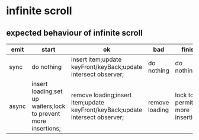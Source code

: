# infinite scroll

## expected behaviour of infinite scroll

| emit  | start                                                          | ok                                                                            | bad            | finish                          |
| ----- | -------------------------------------------------------------- | ----------------------------------------------------------------------------- | -------------- | ------------------------------- |
| sync  | do nothing                                                     | insert item;update keyFront/keyBack;update intersect observer;                | do nothing     | do nothing                      |
| async | insert loading;set up waiters;lock to prevent more insertions; | remove loading;insert item;update keyFront/keyBack;update intersect observer; | remove loading | lock to permit more insertions; |
